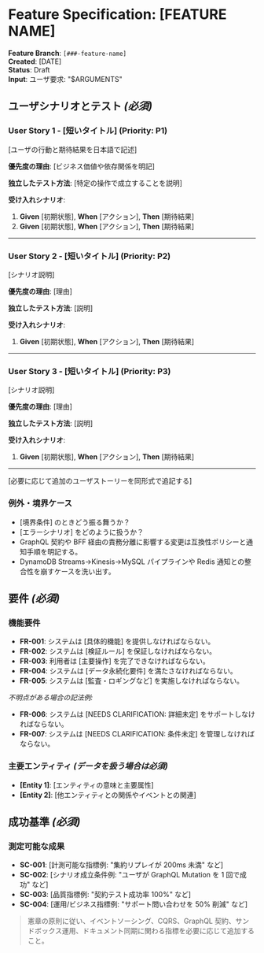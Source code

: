 # Feature Specification: [FEATURE NAME]

**Feature Branch**: `[###-feature-name]`  
**Created**: [DATE]  
**Status**: Draft  
**Input**: ユーザ要求: "$ARGUMENTS"

## ユーザシナリオとテスト *(必須)*

<!--
  優先度付きのユーザジャーニーを記述する。各シナリオは独立した MVP として価値を提供し、個別にデモ・テスト可能であること。
  優先度は P1 (最重要) / P2 / P3 の順で付与する。
  各シナリオは単独で開発・テスト・デプロイでき、OpenSpec の plan/tasks で追跡できるようにする。
-->

### User Story 1 - [短いタイトル] (Priority: P1)

[ユーザの行動と期待結果を日本語で記述]

**優先度の理由**: [ビジネス価値や依存関係を明記]

**独立したテスト方法**: [特定の操作で成立することを説明]

**受け入れシナリオ**:

1. **Given** [初期状態], **When** [アクション], **Then** [期待結果]
2. **Given** [初期状態], **When** [アクション], **Then** [期待結果]

---

### User Story 2 - [短いタイトル] (Priority: P2)

[シナリオ説明]

**優先度の理由**: [理由]

**独立したテスト方法**: [説明]

**受け入れシナリオ**:

1. **Given** [初期状態], **When** [アクション], **Then** [期待結果]

---

### User Story 3 - [短いタイトル] (Priority: P3)

[シナリオ説明]

**優先度の理由**: [理由]

**独立したテスト方法**: [説明]

**受け入れシナリオ**:

1. **Given** [初期状態], **When** [アクション], **Then** [期待結果]

---

[必要に応じて追加のユーザストーリーを同形式で追記する]

### 例外・境界ケース

- [境界条件] のときどう振る舞うか？
- [エラーシナリオ] をどのように扱うか？
- GraphQL 契約や BFF 経由の責務分離に影響する変更は互換性ポリシーと通知手順を明記する。
- DynamoDB Streams→Kinesis→MySQL パイプラインや Redis 通知との整合性を崩すケースを洗い出す。

## 要件 *(必須)*

### 機能要件

- **FR-001**: システムは [具体的機能] を提供しなければならない。
- **FR-002**: システムは [検証ルール] を保証しなければならない。
- **FR-003**: 利用者は [主要操作] を完了できなければならない。
- **FR-004**: システムは [データ永続化要件] を満たさなければならない。
- **FR-005**: システムは [監査・ロギングなど] を実施しなければならない。

*不明点がある場合の記法例:*

- **FR-006**: システムは [NEEDS CLARIFICATION: 詳細未定] をサポートしなければならない。
- **FR-007**: システムは [NEEDS CLARIFICATION: 条件未定] を管理しなければならない。

### 主要エンティティ *(データを扱う場合は必須)*

- **[Entity 1]**: [エンティティの意味と主要属性]
- **[Entity 2]**: [他エンティティとの関係やイベントとの関連]

## 成功基準 *(必須)*

### 測定可能な成果

- **SC-001**: [計測可能な指標例: "集約リプレイが 200ms 未満" など]
- **SC-002**: [シナリオ成立条件例: "ユーザが GraphQL Mutation を 1 回で成功" など]
- **SC-003**: [品質指標例: "契約テスト成功率 100%" など]
- **SC-004**: [運用/ビジネス指標例: "サポート問い合わせを 50% 削減" など]

> 憲章の原則に従い、イベントソーシング、CQRS、GraphQL 契約、サンドボックス運用、ドキュメント同期に関わる指標を必要に応じて追加すること。
